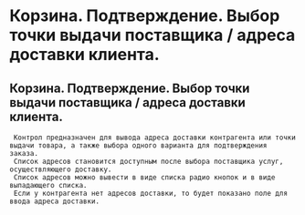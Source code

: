 ﻿---
description: 2.4.7
---
# Корзина. Подтверждение. Выбор точки выдачи поставщика / адреса доставки клиента.
## Корзина. Подтверждение. Выбор точки выдачи поставщика / адреса доставки клиента.
     Контрол предназначен для вывода адреса доставки контрагента или точки выдачи товара, а также выбора одного варианта для подтверждения заказа.
     Список адресов становится доступным после выбора поставщика услуг, осуществляющего доставку.
     Список адресов можно вывести в виде списка радио кнопок и в виде выпадающего списка.
     Если у контрагента нет адресов доставки, то будет показано поле для ввода адреса доставки. 
